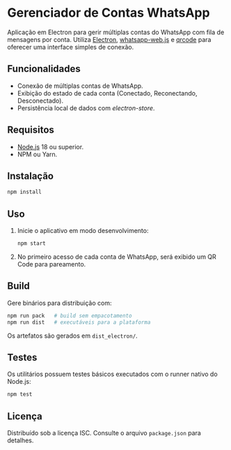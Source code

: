 # Gerenciador de Contas WhatsApp

Aplicação em Electron para gerir múltiplas contas do WhatsApp com fila de mensagens por conta. Utiliza [Electron](https://www.electronjs.org/), [whatsapp-web.js](https://github.com/pedroslopez/whatsapp-web.js) e [qrcode](https://www.npmjs.com/package/qrcode) para oferecer uma interface simples de conexão.

## Funcionalidades
- Conexão de múltiplas contas de WhatsApp.
- Exibição do estado de cada conta (Conectado, Reconectando, Desconectado).
- Persistência local de dados com *electron-store*.

## Requisitos
- [Node.js](https://nodejs.org/) 18 ou superior.
- NPM ou Yarn.

## Instalação
```bash
npm install
```

## Uso
1. Inicie o aplicativo em modo desenvolvimento:
   ```bash
   npm start
   ```
2. No primeiro acesso de cada conta de WhatsApp, será exibido um QR Code para pareamento.

## Build
Gere binários para distribuição com:
```bash
npm run pack   # build sem empacotamento
npm run dist   # executáveis para a plataforma
```
Os artefatos são gerados em `dist_electron/`.

## Testes
Os utilitários possuem testes básicos executados com o runner nativo do Node.js:
```bash
npm test
```

## Licença
Distribuído sob a licença ISC. Consulte o arquivo `package.json` para detalhes.
